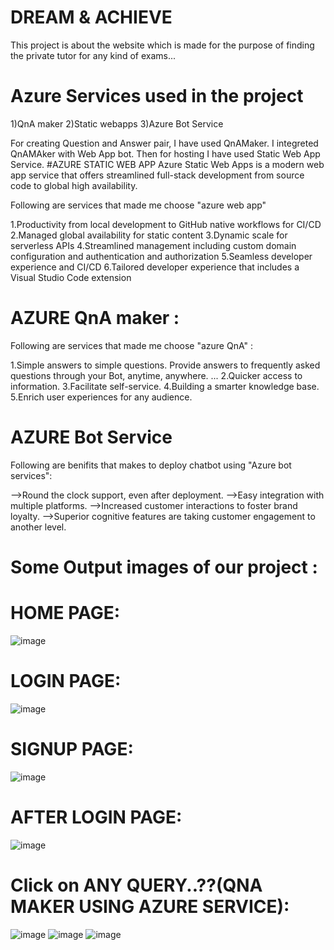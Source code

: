 # DREAM & ACHIEVE
This project is about the website which is made for the purpose of finding the private tutor for any kind of exams...
# Azure Services used in the project
1)QnA maker 2)Static webapps 3)Azure Bot Service

For creating Question and Answer pair, I have used QnAMaker. I integreted QnAMAker with Web App bot. Then for hosting I have used Static Web App Service.
#AZURE STATIC WEB APP
Azure Static Web Apps is a modern web app service that offers streamlined full-stack development from source code to global high availability.

Following are services that made me choose "azure web app"

1.Productivity from local development to GitHub native workflows for CI/CD 2.Managed global availability for static content 3.Dynamic scale for serverless APIs 4.Streamlined management including custom domain configuration and authentication and authorization 5.Seamless developer experience and CI/CD 6.Tailored developer experience that includes a Visual Studio Code extension
# AZURE QnA maker :
Following are services that made me choose "azure QnA" :

1.Simple answers to simple questions. Provide answers to frequently asked questions through your Bot, anytime, anywhere. ... 2.Quicker access to information. 3.Facilitate self-service. 4.Building a smarter knowledge base. 5.Enrich user experiences for any audience.

# AZURE Bot Service
Following are benifits that makes to deploy chatbot using "Azure bot services":

-->Round the clock support, even after deployment. -->Easy integration with multiple platforms. -->Increased customer interactions to foster brand loyalty. -->Superior cognitive features are taking customer engagement to another level.
# Some Output images of our project :
# HOME PAGE:
![image](https://user-images.githubusercontent.com/89776077/179717801-def40c8b-b147-4919-b8c4-f7caaa769856.png)
# LOGIN PAGE:
![image](https://user-images.githubusercontent.com/89776077/179718534-8b11ad87-6992-4ee4-88f0-f33f7626aa76.png)
# SIGNUP PAGE:
![image](https://user-images.githubusercontent.com/89776077/179718653-dc9ff9f4-4702-496e-838b-b7782d0b4bd7.png)
# AFTER LOGIN PAGE:
![image](https://user-images.githubusercontent.com/89776077/179718825-633add4c-62ef-4fb1-871a-980bfa918854.png)
# Click on ANY QUERY..??(QNA MAKER USING AZURE SERVICE):
![image](https://user-images.githubusercontent.com/89776077/179719175-b7a44ee7-308a-4aa1-b83b-a3a38dc344a7.png)
![image](https://user-images.githubusercontent.com/89776077/179719453-3e84342d-a49b-4ce4-bd10-006478138448.png)
![image](https://user-images.githubusercontent.com/89776077/179720410-d55fe86a-3ff4-411b-bbc4-89a1694f128a.png)


